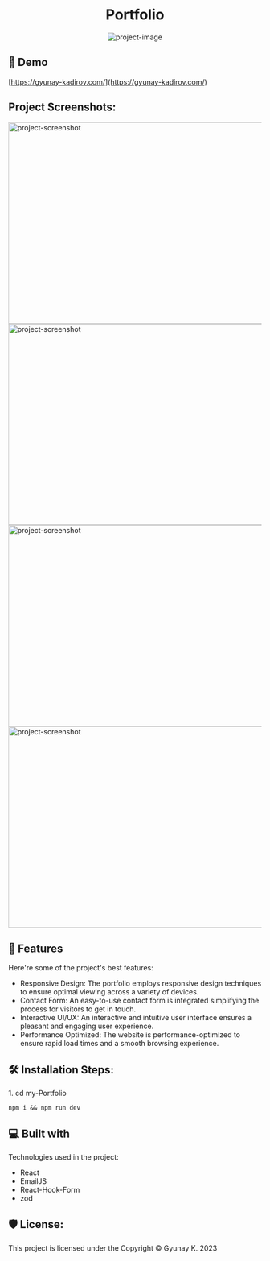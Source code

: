 <h1 align="center" id="title">Portfolio</h1>

<p align="center"><img src="https://ik.imagekit.io/riviaa/Portfolio/Screenshot%202023-08-05%20at%202.34.35%20PM.png?updatedAt=1691271339721" alt="project-image"></p>

<h2>🚀 Demo</h2>

[https://gyunay-kadirov.com/](https://gyunay-kadirov.com/)

<h2>Project Screenshots:</h2>

<img src="https://ik.imagekit.io/riviaa/Portfolio/Screenshot%202023-07-30%20at%204.08.52%20PM.png?updatedAt=1691271644557" alt="project-screenshot" width="750" height="400/">

<img src="https://ik.imagekit.io/riviaa/Portfolio/Screenshot%202023-08-05%20at%202.37.12%20PM.png?updatedAt=1691271571384" alt="project-screenshot" width="750" height="400/">

<img src="https://ik.imagekit.io/riviaa/Portfolio/Screenshot%202023-08-05%20at%202.37.53%20PM.png?updatedAt=1691271571731" alt="project-screenshot" width="750" height="400/">

<img src="https://ik.imagekit.io/riviaa/Portfolio/Screenshot%202023-08-05%20at%202.38.56%20PM.png?updatedAt=1691271597437" alt="project-screenshot" width="750" height="400/">

  
  
<h2>🧐 Features</h2>

Here're some of the project's best features:

*   Responsive Design: The portfolio employs responsive design techniques to ensure optimal viewing across a variety of devices.
*   Contact Form: An easy-to-use contact form is integrated simplifying the process for visitors to get in touch.
*   Interactive UI/UX: An interactive and intuitive user interface ensures a pleasant and engaging user experience.
*   Performance Optimized: The website is performance-optimized to ensure rapid load times and a smooth browsing experience.

<h2>🛠️ Installation Steps:</h2>

<p>1. cd my-Portfolio</p>

```
npm i && npm run dev
```

  
  
<h2>💻 Built with</h2>

Technologies used in the project:

*   React
*   EmailJS
*   React-Hook-Form
*   zod

<h2>🛡️ License:</h2>

This project is licensed under the Copyright © Gyunay K. 2023
